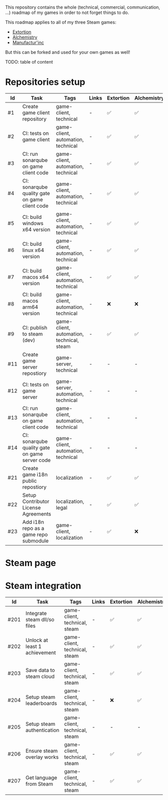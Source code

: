 This repository contains the whole (technical, commercial, communication, ...) roadmap of my games in order to not forget things to do.

This roadmap applies to all of my three Steam games:
- [Extortion](https://store.steampowered.com/app/1299430/Extortion/)
- [Alchemistry](https://store.steampowered.com/app/1730540/Alchemistry/)
- [Manufactur'inc](https://store.steampowered.com/app/2146380/Manufactur_inc/)

But this can be forked and used for your own games as well!


TODO: table of content

# Repositories setup

| Id                         | Task                                            | Tags | Links | Extortion | Alchemistry | Manufactur'inc | Needs |
| -------------------------- | ----------------------------------------------- | ---- | ----- | ---- | ---- | ---- | ---- |
| <span id="1">#1</span>     | Create game client repository                   | game-client, technical | - | ✅ | ✅ | ✅ | - |
| <span id="2">#2</span>     | CI: tests on game client                        | game-client, automation, technical | - | ✅ | ✅ | ✅ | [#1](#user-content-1) |
| <span id="3">#3</span>     | CI: run sonarqube on game client code           | game-client, automation, technical | - | ✅ | ✅ | ✅ | [#1](#user-content-1) |
| <span id="4">#4</span>     | CI: sonarqube quality gate on game client code  | game-client, automation, technical | - | ✅ | ✅ | ✅ | [#1](#user-content-1), [#3](#user-content-3) |
| <span id="5">#5</span>     | CI: build windows x64 version                   | game-client, automation, technical | - | ✅ | ✅ | ✅ | [#1](#user-content-1) |
| <span id="6">#6</span>     | CI: build linux x64 version                     | game-client, automation, technical | - | ✅ | ✅ | ✅ | [#1](#user-content-1) |
| <span id="7">#7</span>     | CI: build macos x64 version                     | game-client, automation, technical | - | ✅ | ✅ | ✅ | [#1](#user-content-1) |
| <span id="8">#8</span>     | CI: build macos arm64 version                   | game-client, automation, technical | - | ❌ | ❌ | ❌ | [#1](#user-content-1) |
| <span id="9">#9</span>     | CI: publish to steam (dev)                      | game-client, automation, technical, steam | - | ✅ | ✅ | ✅ | [#1](#user-content-1), [#5](#user-content-5) |
| <span id="11">#11</span>   | Create game server repostiory                   | game-server, technical | - | - | - | ✅ | - |
| <span id="12">#12</span>   | CI: tests on game server                        | game-server, automation, technical | - | - | - | ✅ | [#11](#user-content-11) |
| <span id="13">#13</span>   | CI: run sonarqube on game client code           | game-client, automation, technical | - | - | - | ✅ | [#11](#user-content-11) |
| <span id="14">#14</span>   | CI: sonarqube quality gate on game server code  | game-client, automation, technical | - | - | - | ✅ | [#11](#user-content-11), [#13](#user-content-13) |
| <span id="21">#21</span>   | Create game i18n public repostiory              | localization | - | ✅ | ✅ | ✅ | - |
| <span id="22">#22</span>   | Setup Contributor License Agreements            | localization, legal | - | ✅ | ✅ | ❌ | [#21](#user-content-21) |
| <span id="23">#23</span>   | Add i18n repo as a game repo submodule          | game-client, localization | - | ✅ | ❌ | ✅ |  [#1](#user-content-1), [#21](#user-content-21) |

# Steam page

# Steam integration

| Id                         | Task                                            | Tags | Links | Extortion | Alchemistry | Manufactur'inc | Needs |
| -------------------------- | ----------------------------------------------- | ---- | ----- | ---- | ---- | ---- | ---- |
| <span id="201">#201</span> | Integrate steam dll/so files                    | game-client, technical, steam | - | ✅ | ✅ | ✅ | - |
| <span id="202">#202</span> | Unlock at least 1 achievement                   | game-client, technical, steam | - | ✅ | ✅ | ✅ | [#201](#user-content-201) |
| <span id="203">#203</span> | Save data to steam cloud                        | game-client, technical, steam | - | ✅ | ✅ | ❌ | [#201](#user-content-201) |
| <span id="204">#204</span> | Setup steam leaderboards                        | game-client, technical, steam | - | ❌ | ✅ | ❌ | [#201](#user-content-201) |
| <span id="205">#205</span> | Setup steam authentication                      | game-client, technical, steam | - | - | - | ✅ | [#201](#user-content-201) |
| <span id="206">#206</span> | Ensure steam overlay works                      | game-client, technical, steam | - | ✅ | ✅ | ❌ | [#201](#user-content-201) |
| <span id="207">#207</span> | Get language from Steam                         | game-client, technical, steam | - | ✅ | ✅ | ❌ | [#201](#user-content-201) |
